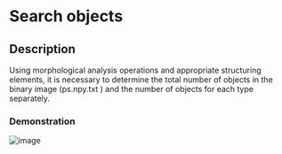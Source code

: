 # Search objects
## Description
Using morphological analysis operations and appropriate structuring elements, it is necessary to determine the total number of objects in the binary image (ps.npy.txt ) and the number of objects for each type separately.
### Demonstration
![image](https://github.com/Alexander-Domnenko/homework_computer_vision/assets/91257943/8307400a-de49-4ed3-adff-4b37f256cb61)
